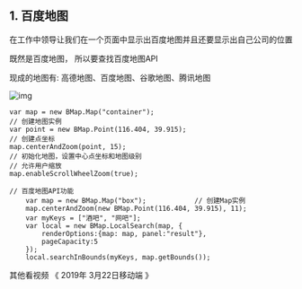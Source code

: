## 1. 百度地图

在工作中领导让我们在一个页面中显示出百度地图并且还要显示出自己公司的位置

既然是百度地图， 所以要查找百度地图API

现成的地图有: 高德地图、百度地图、谷歌地图、腾讯地图

![img](http://markdown-3.oss-cn-beijing.aliyuncs.com/a/o8gs9.jpg)

```
var map = new BMap.Map("container");
// 创建地图实例  
var point = new BMap.Point(116.404, 39.915);
// 创建点坐标  
map.centerAndZoom(point, 15);
// 初始化地图，设置中心点坐标和地图级别  
// 允许用户缩放
map.enableScrollWheelZoom(true);
```

```
// 百度地图API功能
	var map = new BMap.Map("box");            // 创建Map实例
	map.centerAndZoom(new BMap.Point(116.404, 39.915), 11);
	var myKeys = ["酒吧", "网吧"];
	var local = new BMap.LocalSearch(map, {
		renderOptions:{map: map, panel:"result"},
		pageCapacity:5
	});
	local.searchInBounds(myKeys, map.getBounds());
```

其他看视频 《 2019年 3月22日移动端 》

